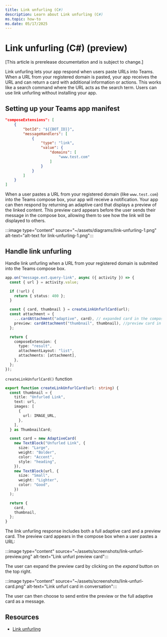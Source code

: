 ```yaml
---
title: Link unfurling (C#)
description: Learn about Link unfurling (C#)
ms.topic: how-to
ms.date: 05/17/2025
---
```

# Link unfurling (C#) (preview)

[This article is prerelease documentation and is subject to change.]

Link unfurling lets your app respond when users paste URLs into Teams. When a URL from your registered domain is pasted, your app receives the URL and can return a card with additional information or actions. This works like a search command where the URL acts as the search term. Users can use link unfurling without installing your app.

## Setting up your Teams app manifest


```json
"composeExtensions": [
    {
        "botId": "${{BOT_ID}}",
        "messageHandlers": [
            {
                "type": "link",
                "value": {
                    "domains": [
                        "www.test.com"
                    ]
                }
            }
        ]
    }
]
```


When a user pastes a URL from your registered domain (like `www.test.com`) into the Teams compose box, your app will receive a notification. Your app can then respond by returning an adaptive card that displays a preview of the linked content. This preview card appears before the user sends their message in the compose box, allowing them to see how the link will be displayed to others.

:::image type="content" source="~/assets/diagrams/link-unfurling-1.png" alt-text="alt-text for link-unfurling-1.png":::

## Handle link unfurling

Handle link unfurling when a URL from your registered domain is submited into the Teams compose box.

```typescript
app.on("message.ext.query-link", async ({ activity }) => {
  const { url } = activity.value;

  if (!url) {
    return { status: 400 };
  }

  const { card, thumbnail } = createLinkUnfurlCard(url);
  const attachment = {
    ...cardAttachment("adaptive", card), // expanded card in the compose box...
    preview: cardAttachment("thumbnail", thumbnail), //preview card in the compose box...
  };

  return {
    composeExtension: {
      type: "result",
      attachmentLayout: "list",
      attachments: [attachment],
    },
  };
});

```

`createLinkUnfurlCard()` function

```typescript
export function createLinkUnfurlCard(url: string) {
  const thumbnail = {
    title: "Unfurled Link",
    text: url,
    images: [
      {
        url: IMAGE_URL,
      },
    ],
  } as ThumbnailCard;

  const card = new AdaptiveCard(
    new TextBlock("Unfurled Link", {
      size: "Large",
      weight: "Bolder",
      color: "Accent",
      style: "heading",
    }),
    new TextBlock(url, {
      size: "Small",
      weight: "Lighter",
      color: "Good",
    })
  );

  return {
    card,
    thumbnail,
  };
}

```

The link unfurling response includes both a full adaptive card and a preview card. The preview card appears in the compose box when a user pastes a URL:

:::image type="content" source="~/assets/screenshots/link-unfurl-preview.png" alt-text="Link unfurl preview card":::

The user can expand the preview card by clicking on the _expand_ button on the top right.

:::image type="content" source="~/assets/screenshots/link-unfurl-card.png" alt-text="Link unfurl card in conversation":::

The user can then choose to send entire the preview or the full adaptive card as a message.

## Resources

- [Link unfurling](/microsoftteams/platform/messaging-extensions/how-to/link-unfurling?tabs=desktop%2Cjson%2Cadvantages)